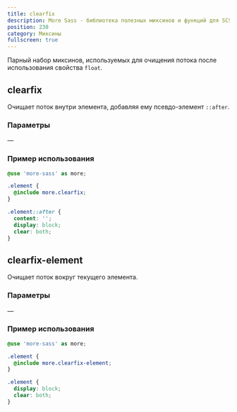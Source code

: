 ```yaml
---
title: clearfix
description: More Sass - библиотека полезных миксинов и функций для SCSS.
position: 230
category: Миксины
fullscreen: true
---
```


Парный набор миксинов, используемых для очищения потока после использования свойства `float`.

## clearfix

Очищает поток внутри элемента, добавляя ему псевдо-элемент `::after`.

### Параметры

—

### Пример использования

<code-group>

  <code-block label="SCSS" active>

  ```scss
  @use 'more-sass' as more;

  .element {
    @include more.clearfix;
  }
  ```

  </code-block>

  <code-block label="Результат">

  ```css
  .element::after {
    content: '';
    display: block;
    clear: both;
  }
  ```

  </code-block>

</code-group>

## clearfix-element

Очищает поток вокруг текущего элемента.

### Параметры

—

### Пример использования

<code-group>

  <code-block label="SCSS" active>

  ```scss
  @use 'more-sass' as more;

  .element {
    @include more.clearfix-element;
  }
  ```

  </code-block>

  <code-block label="Результат">

  ```css
  .element {
    display: block;
    clear: both;
  }
  ```

  </code-block>

</code-group>
